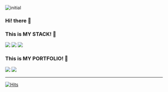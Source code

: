 ![initial](https://user-images.githubusercontent.com/67571521/211616557-b76269f9-ce4a-41dd-b1ec-e8389fb42b53.jpg)

### Hi! there :baby_chick:
### This is MY STACK! 🐣

<div>
	<a href="https://github.com/miinseo324/CodeUP100_basic"><img src="https://img.shields.io/badge/C-A8B9CC?style=for-the-badge&logo=appveyor&logo=C&logoColor=white" /></a>
	<a href="https://github.com/miinseo324/BackJoon_python"><img src="https://img.shields.io/badge/Python-3776AB?style=for-the-badge&logo=appveyor&logo=Python&logoColor=white" /></a>
	<img src="https://img.shields.io/badge/Java-007396?style=for-the-badge&logo=appveyor&logo=Java&logoColor=white" />
</div>

### This is MY PORTFOLIO! 🐥

<div>
  	<a href="https://github.com/miinseo324"><img src="https://img.shields.io/badge/GitHub-181717?style=for-the-badge&logo=GitHub&logoColor=white" /></a>
	<a href="https://velog.io/@miing_seo"><img src="https://img.shields.io/badge/Velog-20C997?style=for-the-badge&logo=Velog&logoColor=white" /></a>
</div>

---------------------------------------------------------------------------------
[![Hits](https://hits.seeyoufarm.com/api/count/incr/badge.svg?url=https%3A%2F%2Fgithub.com%2Fmiinseo324&count_bg=%23CC3333&title_bg=%2326BB98&icon=&icon_color=%23E7E7E7&title=hits&edge_flat=true)](https://hits.seeyoufarm.com)

<!--
**miinseo324/miinseo324** is a ✨ _special_ ✨ repository because its `README.md` (this file) appears on your GitHub profile.

Here are some ideas to get you started:

- 🔭 I’m currently working on ...
- 🌱 I’m currently learning ...
- 👯 I’m looking to collaborate on ...
- 🤔 I’m looking for help with ...
- 💬 Ask me about ...
- 📫 How to reach me: ...
- 😄 Pronouns: ...
- ⚡ Fun fact: ...
-->
